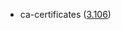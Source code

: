 - ca-certificates ([3.106](https://firefox-source-docs.mozilla.org/security/nss/releases/nss_3_106.html))

